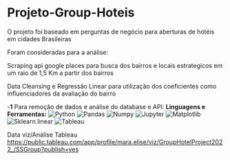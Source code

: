 # Projeto-Group-Hoteis

O projeto foi baseado em perguntas de negócio para aberturas de hotéis em cidades Brasileiras

Foram consideradas para a análise:

Scraping api google places para busca dos bairros e locais estrategicos em um raio de 1,5 Km a partir dos bairros

Data Cleansing e Regressão Linear para utilização dos coeficientes como influenciadores da avaliação do bairro

-**1** Para remoção de dados e análise do database e API:
<b> **Linguagens e Ferramentas</b>:**
 ![Python](https://img.shields.io/badge/-Python-black?style=flat-square&logo=Python)
 ![Pandas](https://img.shields.io/badge/-Pandas-black?style=flat-square&logo=Pandas)
 ![Numpy](https://img.shields.io/badge/-Numpy-black?style=flat-square&logo=Numpy)
 ![Jupyter](https://img.shields.io/badge/-Jupyter-black?style=flat-square&logo=Jupyter)
 ![Matplotlib](https://img.shields.io/badge/-Matplotlib-black?style=flat-square&logo=Matplotlib)
 ![Sklearn.linear](https://img.shields.io/badge/-Sklearn.linear-black?style=flat-square&logo=Sklearn.linear)
 ![Tableau](https://img.shields.io/badge/-Tableau-black?style=flat-square&logo=Tableau)



Data viz/Análise Tableau
https://public.tableau.com/app/profile/mara.elise/viz/GroupHotelProject2022_/SSGroup?publish=yes


